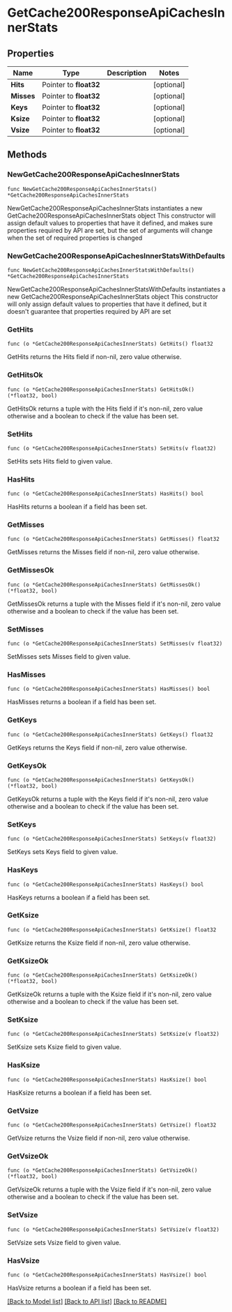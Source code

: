 # GetCache200ResponseApiCachesInnerStats

## Properties

Name | Type | Description | Notes
------------ | ------------- | ------------- | -------------
**Hits** | Pointer to **float32** |  | [optional] 
**Misses** | Pointer to **float32** |  | [optional] 
**Keys** | Pointer to **float32** |  | [optional] 
**Ksize** | Pointer to **float32** |  | [optional] 
**Vsize** | Pointer to **float32** |  | [optional] 

## Methods

### NewGetCache200ResponseApiCachesInnerStats

`func NewGetCache200ResponseApiCachesInnerStats() *GetCache200ResponseApiCachesInnerStats`

NewGetCache200ResponseApiCachesInnerStats instantiates a new GetCache200ResponseApiCachesInnerStats object
This constructor will assign default values to properties that have it defined,
and makes sure properties required by API are set, but the set of arguments
will change when the set of required properties is changed

### NewGetCache200ResponseApiCachesInnerStatsWithDefaults

`func NewGetCache200ResponseApiCachesInnerStatsWithDefaults() *GetCache200ResponseApiCachesInnerStats`

NewGetCache200ResponseApiCachesInnerStatsWithDefaults instantiates a new GetCache200ResponseApiCachesInnerStats object
This constructor will only assign default values to properties that have it defined,
but it doesn't guarantee that properties required by API are set

### GetHits

`func (o *GetCache200ResponseApiCachesInnerStats) GetHits() float32`

GetHits returns the Hits field if non-nil, zero value otherwise.

### GetHitsOk

`func (o *GetCache200ResponseApiCachesInnerStats) GetHitsOk() (*float32, bool)`

GetHitsOk returns a tuple with the Hits field if it's non-nil, zero value otherwise
and a boolean to check if the value has been set.

### SetHits

`func (o *GetCache200ResponseApiCachesInnerStats) SetHits(v float32)`

SetHits sets Hits field to given value.

### HasHits

`func (o *GetCache200ResponseApiCachesInnerStats) HasHits() bool`

HasHits returns a boolean if a field has been set.

### GetMisses

`func (o *GetCache200ResponseApiCachesInnerStats) GetMisses() float32`

GetMisses returns the Misses field if non-nil, zero value otherwise.

### GetMissesOk

`func (o *GetCache200ResponseApiCachesInnerStats) GetMissesOk() (*float32, bool)`

GetMissesOk returns a tuple with the Misses field if it's non-nil, zero value otherwise
and a boolean to check if the value has been set.

### SetMisses

`func (o *GetCache200ResponseApiCachesInnerStats) SetMisses(v float32)`

SetMisses sets Misses field to given value.

### HasMisses

`func (o *GetCache200ResponseApiCachesInnerStats) HasMisses() bool`

HasMisses returns a boolean if a field has been set.

### GetKeys

`func (o *GetCache200ResponseApiCachesInnerStats) GetKeys() float32`

GetKeys returns the Keys field if non-nil, zero value otherwise.

### GetKeysOk

`func (o *GetCache200ResponseApiCachesInnerStats) GetKeysOk() (*float32, bool)`

GetKeysOk returns a tuple with the Keys field if it's non-nil, zero value otherwise
and a boolean to check if the value has been set.

### SetKeys

`func (o *GetCache200ResponseApiCachesInnerStats) SetKeys(v float32)`

SetKeys sets Keys field to given value.

### HasKeys

`func (o *GetCache200ResponseApiCachesInnerStats) HasKeys() bool`

HasKeys returns a boolean if a field has been set.

### GetKsize

`func (o *GetCache200ResponseApiCachesInnerStats) GetKsize() float32`

GetKsize returns the Ksize field if non-nil, zero value otherwise.

### GetKsizeOk

`func (o *GetCache200ResponseApiCachesInnerStats) GetKsizeOk() (*float32, bool)`

GetKsizeOk returns a tuple with the Ksize field if it's non-nil, zero value otherwise
and a boolean to check if the value has been set.

### SetKsize

`func (o *GetCache200ResponseApiCachesInnerStats) SetKsize(v float32)`

SetKsize sets Ksize field to given value.

### HasKsize

`func (o *GetCache200ResponseApiCachesInnerStats) HasKsize() bool`

HasKsize returns a boolean if a field has been set.

### GetVsize

`func (o *GetCache200ResponseApiCachesInnerStats) GetVsize() float32`

GetVsize returns the Vsize field if non-nil, zero value otherwise.

### GetVsizeOk

`func (o *GetCache200ResponseApiCachesInnerStats) GetVsizeOk() (*float32, bool)`

GetVsizeOk returns a tuple with the Vsize field if it's non-nil, zero value otherwise
and a boolean to check if the value has been set.

### SetVsize

`func (o *GetCache200ResponseApiCachesInnerStats) SetVsize(v float32)`

SetVsize sets Vsize field to given value.

### HasVsize

`func (o *GetCache200ResponseApiCachesInnerStats) HasVsize() bool`

HasVsize returns a boolean if a field has been set.


[[Back to Model list]](../README.md#documentation-for-models) [[Back to API list]](../README.md#documentation-for-api-endpoints) [[Back to README]](../README.md)


